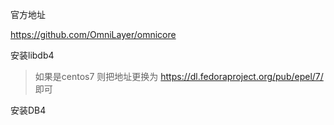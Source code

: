 官方地址

<https://github.com/OmniLayer/omnicore>





安装libdb4

> 如果是centos7  则把地址更换为 <https://dl.fedoraproject.org/pub/epel/7/>  即可






安装DB4
```


```

